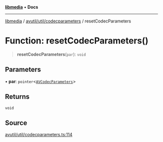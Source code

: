 [**libmedia**](../../../../README.md) • **Docs**

***

[libmedia](../../../../README.md) / [avutil/util/codecparameters](../README.md) / resetCodecParameters

# Function: resetCodecParameters()

> **resetCodecParameters**(`par`): `void`

## Parameters

• **par**: `pointer`\<[`AVCodecParameters`](../../../struct/avcodecparameters/classes/AVCodecParameters.md)\>

## Returns

`void`

## Source

[avutil/util/codecparameters.ts:114](https://github.com/zhaohappy/libmedia/blob/acbbf6bd75e6ee4c968b9f441fe28c40f42f350d/src/avutil/util/codecparameters.ts#L114)
